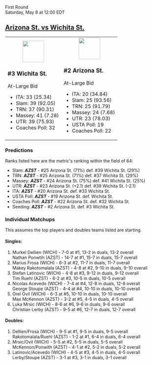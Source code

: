 First Round  
Saturday, May 8 at 12:00 EDT
## [Arizona St. vs Wichita St.](https://www.ncaa.com/game/5833395) 

<table><tr><td>  

<center><a href="../index.md"><img src="https://www.ncaa.com/sites/default/files/images/logos/schools/w/wichita-st.70.png" width="70" height="70" /></a></center>  

### #3 Wichita St.  

At-Large Bid  
- ITA: 33 (25.34)  
- Slam: 39 (92.05)  
- TRN: 37 (90.31)  
- Massey: 41 (7.28)  
- UTR: 39 (75.93)  
- Coaches Poll: 32  

</td><td>  

<center><a href="../index.md"><img src="https://www.ncaa.com/sites/default/files/images/logos/schools/a/arizona-st.70.png" width="70" height="70" /></a></center>  

### #2 Arizona St.  

At-Large Bid  
- ITA: 20 (34.84)  
- Slam: 25 (93.56)  
- TRN: 25 (91.79)  
- Massey: 24 (7.68)  
- UTR: 23 (78.03)  
- USTA Poll: 19  
- Coaches Poll: 22  

</td></tr></table>  

### Predictions  

Ranks listed here are the metric's ranking within the field of 64:  
- Slam: ***AZST*** - #25 Arizona St. (71%) def. #39 Wichita St. (29%)  
- TRN: ***AZST*** - #25 Arizona St. (71%) def. #37 Wichita St. (29%)  
- Massey: ***AZST*** - #24 Arizona St. (75%) def. #41 Wichita St. (25%)  
- UTR: ***AZST*** - #23 Arizona St. (+2.1) def. #39 Wichita St. (-2.1)  
- ITA: ***AZST*** - #20 Arizona St. def. #33 Wichita St.  
- USTA Poll: ***AZST*** - #19 Arizona St. def. Wichita St.  
- Coaches Poll: ***AZST*** - #22 Arizona St. def. #32 Wichita St.  
- Seeding: ***AZST*** - #2 Arizona St. def. #3 Wichita St.  

### Individual Matchups  

This assumes the top players and doubles teams listed are starting.  

#### Singles:  
1. Murkel Dellien (WICH) - 7-0 at #1, 13-2 in duals, 13-2 overall  
   Nathan Ponwtih (AZST) - 14-7 at #1, 15-7 in duals, 15-7 overall
2. Marius Frosa (WICH) - 6-3 at #2, 11-7 in duals, 11-7 overall  
   Makey Rakotomalala (AZST) - 4-8 at #2, 9-10 in duals, 9-10 overall
3. Stefan Latinovic (WICH) - 4-8 at #3, 9-12 in duals, 9-12 overall  
   Tim Ruehl (AZST) - 6-2 at #3, 10-5 in duals, 10-5 overall
4. Nicolas Acevedo (WICH) - 7-4 at #4, 12-8 in duals, 12-8 overall  
   George Stoupe (AZST) - 4-4 at #4, 10-10 in duals, 10-10 overall
5. Orel Ovil (WICH) - 6-3 at #5, 10-10 in duals, 10-10 overall  
   Max McKennon (AZST) - 3-2 at #5, 4-5 in duals, 4-5 overall
6. Luka Mrsic (WICH) - 8-6 at #6, 9-6 in duals, 9-6 overall  
   Christian Lerby (AZST) - 9-5 at #6, 12-7 in duals, 12-7 overall

#### Doubles:  
1. Dellien/Frosa (WICH) - 9-5 at #1, 9-5 in duals, 9-5 overall  
   Rakotomalala/Ruehl (AZST) - 1-2 at #1, 6-4 in duals, 6-4 overall
2. Mrsic/Ovil (WICH) - 5-5 at #2, 5-5 in duals, 5-5 overall  
   McKennon/Ponwith (AZST) - 4-1 at #2, 5-2 in duals, 5-2 overall
3. Latinovic/Acevedo (WICH) - 4-5 at #3, 4-5 in duals, 4-5 overall  
   Lerby/Stoupe (AZST) - 3-1 at #3, 3-1 in duals, 3-1 overall